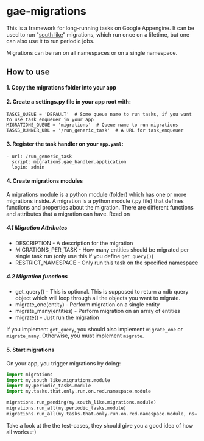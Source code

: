 gae-migrations
==============

This is a framework for long-running tasks on Google Appengine.
It can be used to run "[south like](http://south.readthedocs.org/en/latest)" migrations, which run once on a lifetime, but one can also use it to run periodic jobs.

Migrations can be ran on all namespaces or on a single namespace.

## How to use

#### 1. Copy the migrations folder into your app

#### 2. Create a settings.py file in your app root with:

```
TASKS_QUEUE = 'DEFAULT'  # Some queue name to run tasks, if you want to use task_enqueuer in your app
MIGRATIONS_QUEUE = 'migrations'  # Queue name to run migrations
TASKS_RUNNER_URL = '/run_generic_task'  # A URL for task_enqueuer
```

#### 3. Register the task handler on your `app.yaml`:

```
- url: /run_generic_task
  script: migrations.gae_handler.application
  login: admin
```

#### 4. Create migrations modules

A migrations module is a python module (folder) which has one or more migrations inside.
A migration is a python module (.py file) that defines functions and properties about the migration.
There are different functions and attributes that a migration can have. Read on

##### 4.1 Migration Attributes

* DESCRIPTION - A description for the migration
* MIGRATIONS_PER_TASK - How many entities should be migrated per single task run (only use this if you define `get_query()`)
* RESTRICT_NAMESPACE - Only run this task on the specified namespace

##### 4.2 Migration functions

* get_query() - This is optional. This is supposed to return a ndb query object which will loop through all the objects you want to migrate.
* migrate_one(entity) - Perform migration on a single entity
* migrate_many(entities) - Perform migration on an array of entities
* migrate() - Just run the migration

If you implement `get_query`, you should also implement `migrate_one` or `migrate_many`. Otherwise, you must implement `migrate`.


#### 5. Start migrations

On your app, you trigger migrations by doing:

```python
import migrations
import my.south_like.migrations.module
import my.periodic_tasks.module
import my.tasks.that.only.run.on.red.namespace.module

migrations.run_pending(my.south_like.migrations.module)
migrations.run_all(my.periodic_tasks.module)
migrations.run_all(my.tasks.that.only.run.on.red.namespace.module, ns='red')
```

Take a look at the the test-cases, they should give you a good idea of how all works :-)